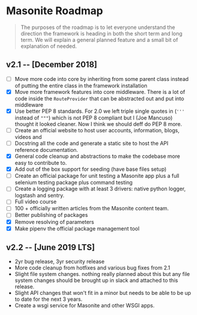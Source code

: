# Masonite Roadmap

> The purposes of the roadmap is to let everyone understand the direction the framework is heading in both the short term and long term.
We will explain a general planned feature and a small bit of explanation of needed.

## v2.1 -- [December 2018]

- [ ] Move more code into core by inheriting from some parent class instead of putting the entire class in the framework installation
- [x] Move more framework features into core middleware. There is a lot of code inside the `RouteProvider` that can be abstracted out and put into middleware
- [x] Use better PEP 8 standards. For 2.0 we left triple single quotes in (`'''` instead of `"""`) which is not PEP 8 compliant but I (Joe Mancuso) 
thought it looked cleaner. Now I think we should deff do PEP 8 more.
- [ ] Create an official website to host user accounts, information, blogs, videos and 
- [ ] Docstring all the code and generate a static site to host the API reference documentation.
- [x] General code cleanup and abstractions to make the codebase more easy to contribute to.
- [x] Add out of the box support for seeding (have base files setup)
- [ ] Create an official package for unit testing a Masonite app plus a full selenium testing package plus command testing
- [ ] Create a logging package with at least 3 drivers: native python logger, logstash and sentry.
- [ ] Full video course
- [ ] 100 + officially written articles from the Masonite content team.
- [ ] Better publishing of packages 
- [x] Remove resolving of parameters
- [x] Make pipenv the official package management tool

## v2.2 -- [June 2019 LTS]

- 2yr bug release, 3yr security release
- More code cleanup from hotfixes and various bug fixes from 2.1
- Slight file system changes. nothing really planned about this but any file system changes should be brought up in slack and attached to this release.
- Slight API changes that won't fit in a minor but needs to be able to be up to date for the next 3 years.
- Create a wsgi service for Masonite and other WSGI apps.
